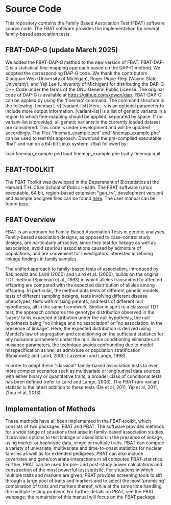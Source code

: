 # Source Code
This repository contains the Family Based Association Test (FBAT) software source code. The FBAT software provides the implementation for several family-based association tests. 

## FBAT-DAP-G (update March 2025)
We added the FBAT-DAP-G method to the new version of FBAT. FBAT-DAP-G is a statistical fine-mapping approach based on the DAP-G method. We adopted the corresponding DAP-G code. We thank the contributors Xiaoquan Wen (University of Michigan), Roger Pique-Regi (Wayne State University), and Yeji Lee (University of Michigan) for distributing the DAP-G C++ Code under the terms of the GNU General Public License. The original code of DAP-G is available at https://github.com/xqwen/dap.
FBAT-DAP-G can be applied by using the ‘finemap’ command. The command structure is the following:
finemap [-v] [variant-list]
Here, -v is an optional parameter to include more output information. [variant-list] is a list of genetic variants in a region to which fine-mapping should be applied, separated by space. If no variant-list is provided, all genetic variants in the currently loaded dataset are considered. This code is under development and will be updated accordingly. 
The files 'finemap_example.ped' and 'finemap_example.phe' can be used to test this approach. Download the pre-compiled executable ‘fbat’ and run on a 64-bit Linux system:
./fbat
followed by:

load finemap_example.ped
load finemap_example.phe
trait y
finemap
quit
 


## FBAT-TOOLKIT
The FBAT-Toolkit was developed in the Department of Biostatistics at the Harvard T.H. Chan School of Public Health. The FBAT software (Linux executable, 64 bit, region-based extension "gen_rv", development version) and example pedigree files can be found [here](https://sites.google.com/view/fbatwebpage). The user manual can be found [here](https://drive.google.com/file/d/1QYada0wegEbspwFPRlyv7g9hKNv7krmA/view).

## FBAT Overview
FBAT is an acronym for Family-Based Association Tests in genetic analyses. Family-based association designs, as opposed to case-control study designs, are particularly attractive, since they test for linkage as well as association, avoid spurious associations caused by admixture of populations, and are convenient for investigators interested in refining linkage findings in family samples.

The unified approach to family-based tests of association, introduced by Rabinowitz and Laird (2000) and Laird et al. (2000), builds on the original TDT method (Spielman et al., 1993) in which alleles transmitted to affected offspring are compared with the expected distribution of alleles among offspring. In particular, the method puts tests of different genetic models, tests of different sampling designs, tests involving different disease phenotypes, tests with missing parents, and tests of different null hypotheses, all in the same framework. Similar in spirit to a classical TDT test, the approach compares the genotype distribution observed in the ‘cases’ to its expected distribution under the null hypothesis, the null hypothesis being “no linkage and no association” or “no association, in the presence of linkage”. Here, the expected distribution is derived using Mendel’s law of segregation and conditioning on the sufficient statistics for any nuisance parameters under the null. Since conditioning eliminates all nuisance parameters, the technique avoids confounding due to model misspecification as well as admixture or population stratification (Rabinowitz and Laird, 2000; Lazzeroni and Lange, 1998).

In order to adapt these “classical” family-based association tests to even more complex scenarios such as multivariate or longitudinal data sources with either binary or quantitative traits, a broader class of conditional tests has been defined (refer to Laird and Lange, 2006). The FBAT rare variant statistic is the latest addition to these tests (De et al, 2011, Yip et al, 2011, Zhou et al, 2013).

## Implementation of Methods
These methods have all been implemented in the FBAT-toolkit, which consists of two packages: FBAT and PBAT. The software provides methods for a wide range of situations that arise in family-based association studies. It provides options to test linkage or association in the presence of linkage, using marker or haplotype data, single or multiple traits. PBAT can compute a variety of univariate, multivariate and time-to-onset statistics for nuclear families as well as for extended pedigrees. PBAT can also include covariates and gene/covariate-interactions in all computed FBAT-statistics. Further, PBAT can be used for pre- and post-study power calculations and construction of the most powerful test statistic. For situations in which multiple traits and markers are given, PBAT provides screening tools to sift through a large pool of traits and markers and to select the most ‘promising’ combination of traits and markers thereof, while at the same time handling the multiple testing problem. For further details on PBAT, see the PBAT webpage; the remainder of this manual will focus on the FBAT package.
